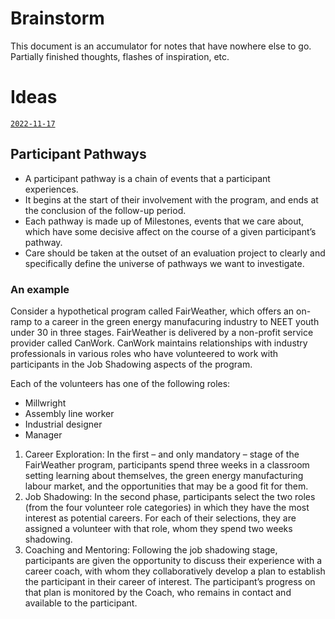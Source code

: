 Brainstorm
================

This document is an accumulator for notes that have nowhere else to go.
Partially finished thoughts, flashes of inspiration, etc.

# Ideas

[`2022-11-17`](.aside)

## Participant Pathways

- A participant pathway is a chain of events that a participant
  experiences.
- It begins at the start of their involvement with the program, and ends
  at the conclusion of the follow-up period.
- Each pathway is made up of Milestones, events that we care about,
  which have some decisive affect on the course of a given participant’s
  pathway.
- Care should be taken at the outset of an evaluation project to clearly
  and specifically define the universe of pathways we want to
  investigate.

### An example

Consider a hypothetical program called FairWeather, which offers an
on-ramp to a career in the green energy manufacuring industry to NEET
youth under 30 in three stages. FairWeather is delivered by a non-profit
service provider called CanWork. CanWork maintains relationships with
industry professionals in various roles who have volunteered to work
with participants in the Job Shadowing aspects of the program.

Each of the volunteers has one of the following roles:

- Millwright
- Assembly line worker
- Industrial designer
- Manager

1.  Career Exploration: In the first – and only mandatory – stage of the
    FairWeather program, participants spend three weeks in a classroom
    setting learning about themselves, the green energy manufacturing
    labour market, and the opportunities that may be a good fit for
    them.
2.  Job Shadowing: In the second phase, participants select the two
    roles (from the four volunteer role categories) in which they have
    the most interest as potential careers. For each of their
    selections, they are assigned a volunteer with that role, whom they
    spend two weeks shadowing.
3.  Coaching and Mentoring: Following the job shadowing stage,
    participants are given the opportunity to discuss their experience
    with a career coach, with whom they collaboratively develop a plan
    to establish the participant in their career of interest. The
    participant’s progress on that plan is monitored by the Coach, who
    remains in contact and available to the participant.

